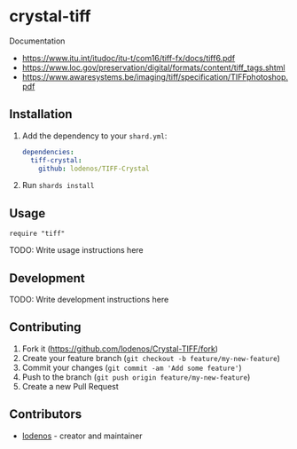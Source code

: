 # crystal-tiff

Documentation
- https://www.itu.int/itudoc/itu-t/com16/tiff-fx/docs/tiff6.pdf
- https://www.loc.gov/preservation/digital/formats/content/tiff_tags.shtml
- https://www.awaresystems.be/imaging/tiff/specification/TIFFphotoshop.pdf

## Installation

1. Add the dependency to your `shard.yml`:

   ```yaml
   dependencies:
     tiff-crystal:
       github: lodenos/TIFF-Crystal
   ```

2. Run `shards install`

## Usage

```crystal
require "tiff"
```

TODO: Write usage instructions here

## Development

TODO: Write development instructions here

## Contributing

1. Fork it (<https://github.com/lodenos/Crystal-TIFF/fork>)
2. Create your feature branch (`git checkout -b feature/my-new-feature`)
3. Commit your changes (`git commit -am 'Add some feature'`)
4. Push to the branch (`git push origin feature/my-new-feature`)
5. Create a new Pull Request

## Contributors

- [lodenos](https://github.com/lodenos) - creator and maintainer
